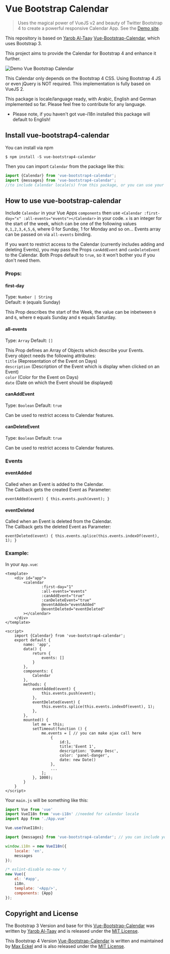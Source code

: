 # Vue Bootstrap Calendar

> Uses the magical power of VueJS v2 and beauty of Twitter Bootstrap 4 to create a powerful responsive Calendar App. See the [Demo site](https://exclusiv3.github.io/Vue-Bootstrap-Calendar/).


This repository is based on [Yarob Al-Taay](https://twitter.com/TheEpicVoyage) [Vue-Bootstrap-Calendar](https://github.com/EazyServer/Vue-Bootstrap-Calendar), which uses Bootstrap 3.

This project aims to provide the Calendar for Bootstrap 4 and enhance it further.

![Demo Vue Bootstrap Calendar](https://raw.githubusercontent.com/ExCluSiv3/Vue-Bootstrap-Calendar/master/assets/vue-bootstrap-calendar.png)


This Calendar only depends on the Bootstrap 4 CSS. Using Bootstrap 4 JS or even jQuery is NOT required.
This implementation is fully based on VueJS 2.

This package is locale/language ready, with Arabic, English and German implemented so far.
Please feel free to contribute for any language.

* Please note, if you haven't got vue-i18n installed this package will default to English!

## Install vue-bootstrap4-calendar #

You can install via npm
   
    $ npm install -S vue-bootstrap4-calendar

Then you can import ``Calendar`` from the package like this:

```javascript
import {Calendar} from 'vue-bootstrap4-calendar';
import {messages} from 'vue-bootstrap4-calendar';
//to include Calendar locale(s) from this package, or you can use your own one!
```

## How to use vue-bootstrap-calendar 

Include ```Calendar``` in your Vue Apps ```components``` then use ```<Calendar :first-day="x" :all-events="events"></Calendar>``` in your code. ``x`` is an integer for the start of the week, which can be one of the following values ``0,1,2,3,4,5,6``, where 0 for Sunday, 1 for Monday and so on...
Events array can be passed on via ``all-events`` binding.

If you want to restrict access to the Calendar (currently includes adding and deleting Events), you may pass the Props ```canAddEvent``` and ```canDeleteEvent``` to the Calendar. Both Props default to ```true```, so it won't bother you if you don't need them.

### Props:
#### first-day
Type: `Number | String`<br>
Default: `0` (equals Sunday)<br>

This Prop describes the start of the Week, the value can be inbetween `0` and `6`, where `0` equals Sunday and `6` equals Saturday.

#### all-events
Type: `Array`
Default: `[]`

This Prop defines an Array of Objects which describe your Events.<br>
Every object needs the following attributes:<br>
`title` (Representation of the Event on Days)<br>
`description` (Description of the Event which is display when clicked on an Event)<br>
`color` (Color for the Event on Days)<br>
`date` (Date on which the Event should be displayed)

#### canAddEvent
Type: `Boolean`
Default: `true`

Can be used to restrict access to Calendar features.

#### canDeleteEvent
Type: `Boolean`
Default: `true`

Can be used to restrict access to Calendar features.

### Events
#### eventAdded
Called when an Event is added to the Calendar.<br>
The Callback gets the created Event as Parameter:

`eventAdded(event) { this.events.push(event); } `

#### eventDeleted
Called when an Event is deleted from the Calendar.<br>
The Callback gets the deleted Event as Parameter:

`eventDeleted(event) { this.events.splice(this.events.indexOf(event), 1); }`

### Example:

In your ``App.vue``:

```vue
<template>
    <div id="app">
        <calendar
                :first-day="1"
                :all-events="events"
                :canAddEvent="true"
                :canDeleteEvent="true"
                @eventAdded="eventAdded"
                @eventDeleted="eventDeleted"
        ></calendar>
    </div>
</template>

<script>
    import {Calendar} from 'vue-bootstrap4-calendar';
    export default {
        name: 'app',
        data() {
            return {
                events: []
            }
        },
        components: {
            Calendar
        },
        methods: {
            eventAdded(event) {
                this.events.push(event);
            },
            eventDeleted(event) {
                this.events.splice(this.events.indexOf(event), 1);
            },
        },
        mounted() {
            let me = this;
            setTimeout(function () {
                me.events = [ // you can make ajax call here
                    {
                        id:1,
                        title:'Event 1',
                        description: 'Dummy Desc',
                        color: 'panel-danger',
                        date: new Date()
                    },
                    ...
                ];
            }, 1000);
        }
    }
</script>
```

Your ``main.js`` will be something like this:

```javascript
import Vue from 'vue'
import VueI18n from 'vue-i18n' //needed for calendar locale
import App from './App.vue'

Vue.use(VueI18n);

import {messages} from 'vue-bootstrap4-calendar'; // you can include your own translation here if you want!

window.i18n = new VueI18n({
    locale: 'en',
    messages
});

/* eslint-disable no-new */
new Vue({
    el: '#app',
    i18n,
    template: '<App/>',
    components: {App}
});
```

## Copyright and License

The Bootstrap 3 Version and base for this [Vue-Bootstrap-Calendar](https://github.com/EazyServer/Vue-Bootstrap-Calendar) was written by [Yarob Al-Taay](https://twitter.com/TheEpicVoyage) and is released under the [MIT License](LICENSE.md).

This Bootstrap 4 Version [Vue-Bootstrap-Calendar](https://github.com/ExCluSiv3/Vue-Bootstrap-Calendar) is written and maintained by [Max Eckel](https://twitter.com/max_eckel) and is also released under the [MIT License](LICENSE.md).
